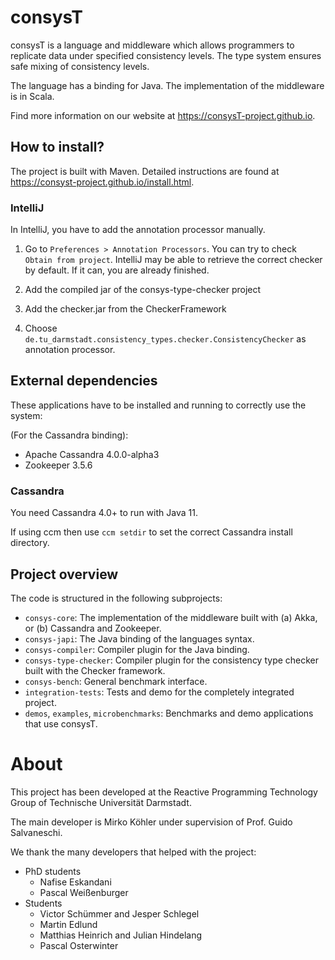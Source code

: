 # consysT

consysT is a language and middleware which allows programmers to replicate data under specified consistency levels. 
The type system ensures safe mixing of consistency levels.

The language has a binding for Java. The implementation of the middleware is in Scala.

Find more information on our website at https://consysT-project.github.io.

## How to install?

The project is built with Maven. Detailed instructions are found at https://consyst-project.github.io/install.html.

### IntelliJ

In IntelliJ, you have to add the annotation processor manually.

1. Go to `Preferences > Annotation Processors`. You can try to check `Obtain from project`.
IntelliJ may be able to retrieve the correct checker by default. If it can, you are already finished.

2. Add the compiled jar of the consys-type-checker project

3. Add the checker.jar from the CheckerFramework

4. Choose `de.tu_darmstadt.consistency_types.checker.ConsistencyChecker` as annotation processor.  



## External dependencies

These applications have to be installed and running to correctly use the system:

(For the Cassandra binding):
* Apache Cassandra 4.0.0-alpha3
* Zookeeper 3.5.6

### Cassandra

You need Cassandra 4.0+ to run with Java 11.

If using ccm then use `ccm setdir` to set the correct Cassandra install directory. 


## Project overview

The code is structured in the following subprojects:

* `consys-core`: The implementation of the middleware built with (a) Akka, or (b) Cassandra and Zookeeper.
* `consys-japi`: The Java binding of the languages syntax.
* `consys-compiler`: Compiler plugin for the Java binding.
* `consys-type-checker`: Compiler plugin for the consistency type checker built with the Checker framework.
* `consys-bench`: General benchmark interface.
* `integration-tests`: Tests and demo for the completely integrated project.
* `demos`, `examples`, `microbenchmarks`: Benchmarks and demo applications that use consysT.


# About

This project has been developed at the Reactive Programming Technology Group of Technische Universität Darmstadt.

The main developer is Mirko Köhler under supervision of Prof. Guido Salvaneschi.

We thank the many developers that helped with the project:
* PhD students
    * Nafise Eskandani
    * Pascal Weißenburger
* Students
    * Victor Schümmer and Jesper Schlegel
    * Martin Edlund
    * Matthias Heinrich and Julian Hindelang
    * Pascal Osterwinter
